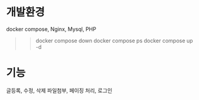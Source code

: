 # 개발환경

docker compose, Nginx, Mysql, PHP

> > docker compose down
> > docker compose ps
> > docker compose up -d

# 기능

글등록, 수정, 삭제
파일첨부, 페이징 처리, 로그인
